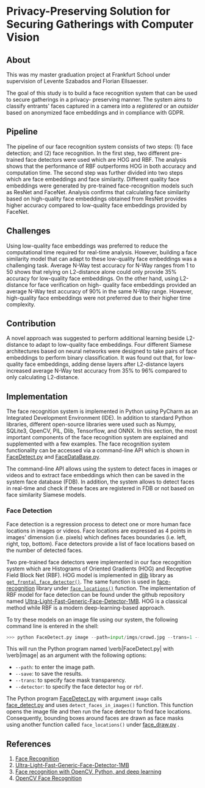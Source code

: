 # Privacy-Preserving Solution for Securing Gatherings with Computer Vision

## About
This was my master graduation project at Frankfurt School under supervision of Levente Szabados and Florian Ellsaesser.

The goal of this study is to build a face recognition system that can be used to secure gatherings in a privacy-
preserving manner. The system aims to classify entrants' faces captured in a camera into a _registered_ or 
an _outsider_ based on anonymized face embeddings and in compliance with GDPR. 

## Pipeline
The pipeline of our face recognition system consists of two steps: (1) face detection; and (2) face recognition. 
In the first step, two different pre-trained face detectors were used which are HOG and RBF. The analysis shows that 
the performance of RBF outperforms HOG in both accuracy and computation time. The second step was further divided into 
two steps which are face embeddings and face similarity. Different quality face embeddings were generated by 
pre-trained face-recognition models such as ResNet and FaceNet. Analysis confirms that calculating face similarity 
based on high-quality face embeddings obtained from ResNet provides higher accuracy compared to low-quality face 
embeddings provided by FaceNet. 

## Challenges
Using low-quality face embeddings was preferred to reduce the computational time required for real-time analysis. 
However, building a face similarity model that can adapt to these low-quality face embeddings was a challenging task. 
Average N-Way test accuracy for N-Way ranges from 1 to 50 shows that relying on L2-distance alone could only provide 
35% accuracy for low-quality face embeddings. On the other hand, using L2-distance for face verification on high-
quality face embeddings provided an average N-Way test accuracy of 90% in the same N-Way range. However, high-quality 
face embeddings were not preferred due to their higher time complexity.

## Contribution
A novel approach was suggested to perform additional learning beside L2-distance to adapt to low-quality face 
embeddings. Four different Siamese architectures based on neural networks were designed to take pairs of face 
embeddings to perform binary classification. It was found out that, for low-quality face embeddings, adding dense 
layers after L2-distance layers increased average N-Way test accuracy from 35% to 96% compared to only calculating 
L2-distance.

## Implementation
The face recognition system is implemented in Python using PyCharm as an Integrated Development Environment (IDE). 
In addition to standard Python libraries, different open-source libraries were used such as Numpy, SQLite3, OpenCV, 
PIL, Dlib, Tensorflow, and ONNX. In this section, the most important components of the face recognition system are 
explained and supplemented with a few examples. The face recognition system functionality can be accessed via a 
command-line API which is shown in [FaceDetect.py](FaceDetect.py) and [FaceDataBase.py](FaceDataBase.py).

The command-line API allows using the system to detect faces in images or videos and to extract face embeddings which 
then can be saved in the system face database (FDB). In addition, the system allows to detect faces in real-time and 
check if these faces are registered in FDB or not based on face similarity Siamese models.

### Face Detection
Face detection is a regression process to detect one or more human face locations in images or videos. Face locations 
are expressed as 4 points in images' dimension (i.e. pixels) which defines faces boundaries (i.e. left, right, top, 
bottom). Face detectors provide a list of face locations based on the number of detected faces. 

Two pre-trained face detectors were implemented in our face recognition system which are Histograms of Oriented 
Gradients (HOG) and Receptive Field Block Net (RBF). HOG model is implemented in [dlib](http://dlib.net/) library as 
[`get_frontal_face_detector()`](http://dlib.net/python/index.html\#dlib.get_frontal_face_detector). The same function 
is used in [face-recognition](https://face-recognition.readthedocs.io/en/latest/index.html) library under 
[`face_locations()`](https://face-recognition.readthedocs.io/en/latest/face_recognition.html#face_recognition.api.face_locations) 
function. The implementation of RBF model for face detection can be found under the github repository named 
[Ultra-Light-Fast-Generic-Face-Detector-1MB](https://github.com/Linzaer/Ultra-Light-Fast-Generic-Face-Detector-1MB). 
HOG is a classical method while RBF is a modern deep-learning-based approach.

To try these models on an image file using our system, the following command line is entered in the shell:
```python
>>> python FaceDetect.py image --path=input/imgs/crowd.jpg --trans=1 --detector=hog --save
```
This will run the Python program named \verb|FaceDetect.py| with \verb|image| as an argument with the following options: 
- `--path`: to enter the image path.
- `--save`: to save the results.
- `--trans`: to specify face mask transparency.
- `--detector`: to specify the face detector `hog` or `rbf`.

The Python program [FaceDetect.py](FaceDetect.py) with argument `image` calls 
[face_detect.py](utilities/face_detect.py) and uses `detect_faces_in_images()` function. This function opens 
the image file and then run the face detector to find face locations. Consequently, bounding boxes around faces are 
drawn as face masks using another function called `face_locations()` under 
[face_draw.py](utilities/face_draw.py) . 

## References
1. [Face Recognition](https://github.com/Linzaer/Ultra-Light-Fast-Generic-Face-Detector-1MB)
1. [Ultra-Light-Fast-Generic-Face-Detector-1MB](https://github.com/Linzaer/Ultra-Light-Fast-Generic-Face-Detector-1MB)
1. [Face recognition with OpenCV, Python, and deep learning](https://www.pyimagesearch.com/2018/06/18/face-recognition-with-opencv-python-and-deep-learning/)
1. [OpenCV Face Recognition](https://www.pyimagesearch.com/2018/09/24/opencv-face-recognition/)
